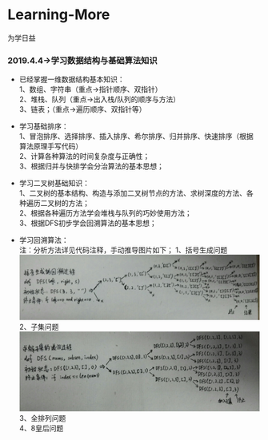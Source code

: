 # Learning-More
为学日益

### 2019.4.4->学习数据结构与基础算法知识
* 已经掌握一维数据结构基本知识：<br>
1、数组、字符串（重点->指针顺序、双指针）<br>
2、堆栈、队列（重点->出入栈/队列的顺序与方法）<br>
3、链表；（重点->遍历顺序、双指针等）<br>

* 学习基础排序：<br>
1、冒泡排序、选择排序、插入排序、希尔排序、归并排序、快速排序（根据算法原理手写代码）<br>
2、计算各种算法的时间复杂度与正确性；<br>
3、根据归并与快排学会分治算法的基本思想；<br>

* 学习二叉树基础知识：<br>
1、二叉树的基本结构、构造与添加二叉树节点的方法、求树深度的方法、各种遍历二叉树的方法；<br>
2、根据各种遍历方法学会堆栈与队列的巧妙使用方法；<br>
3、根据DFS初步学会回溯算法的基本思想；<br>

* 学习回溯算法：<br>
注：分析方法详见代码注释，手动推导图片如下；
1、括号生成问题<br>
![Image text](https://github.com/yiyujianghu/Learning-More/blob/master/data/figure/algorithms/parenthesis.jpg)<br>
2、子集问题<br>
![Image text](https://github.com/yiyujianghu/Learning-More/blob/master/data/figure/algorithms/subset.jpg)<br>
3、全排列问题<br>
4、8皇后问题<br>